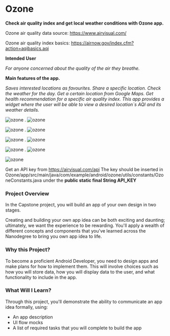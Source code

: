 # **Ozone**
**Check air quality index and get local weather conditions with Ozone app.**



Ozone air quality data source: https://www.airvisual.com/

Ozone air quality index basics: https://airnow.gov/index.cfm?action=aqibasics.aqi


**Intended User**

*For anyone concerned about the quality of the air they breathe.*


**Main features of the app.**

*Saves interested locations as favourites.
Share a specific location.
Check the weather for the day.
Get a certain location from Google Maps.
Get health recommendation for a specific air quality index.
This app provides a widget where the user will be able to view a desired location`s AQI and its weather details.*


![ozone ](https://github.com/ghenamd/Ozone/blob/master/app/screnshots/1.png?raw=true) . ![ozone ](https://github.com/ghenamd/Ozone/blob/master/app/screnshots/2.png?raw=true)

![ozone ](https://github.com/ghenamd/Ozone/blob/master/app/screnshots/3.png?raw=true) . ![ozone ](https://github.com/ghenamd/Ozone/blob/master/app/screnshots/4.png?raw=true)

![ozone ](https://github.com/ghenamd/Ozone/blob/master/app/screnshots/5.png?raw=true) . ![ozone ](https://github.com/ghenamd/Ozone/blob/master/app/screnshots/6.png?raw=true)

![ozone ](https://github.com/ghenamd/Ozone/blob/master/app/screnshots/7.png?raw=true) . ![ozone ](https://github.com/ghenamd/Ozone/blob/master/app/screnshots/8.png?raw=true)

![ozone ](https://github.com/ghenamd/Ozone/blob/master/app/screnshots/9.png?raw=true)


Get an API key from https://airvisual.com/api
The key should be inserted in Ozone/app/src/main/java/com/example/android/ozone/utils/constants/OzoneConstants.java under the
**public static final String API_KEY**

### Project Overview
In the Capstone project, you will build an app of your own design in two stages. 

Creating and building your own app idea can be both exciting and daunting; ultimately, we want the experience to be rewarding. You'll apply a wealth of different concepts and components that you've learned across the Nanodegree to bring you own app idea to life.

### Why this Project?
To become a proficient Android Developer, you need to design apps and make plans for how to implement them. This will involve choices such as how you will store data, how you will display data to the user, and what functionality to include in the app.

### What Will I Learn?
Through this project, you'll demonstrate the ability to communicate an app idea formally, using:
* An app description
* UI flow mocks
* A list of required tasks that you will complete to build the app


